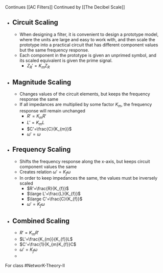 Continues [[AC Filters]]
Continued by [[The Decibel Scale]]
- ## Circuit Scaling
	- When designing a filter, it is convenient to design a prototype model, where the units are large and easy to work with, and then scale the prototype into a practical circuit that has different component values but the same frequency response.
	- Each component in the prototype is given an unprimed symbol, and its scaled equivalent is given the prime signal.
		- $Z_{R}' = K_{m}Z_{R}$
- ## Magnitude Scaling
	- Changes values of the circuit elements, but keeps the frequency response the same
	- If all impedances are multiplied by some factor $K_{m}$, the frequency response will remain unchanged
		- $R'=K_{m}R'$
		- $L'=K_{m}L$
		- $C'=\frac{C}{K_{m}}$
		- $\omega'=\omega$
- ## Frequency Scaling
	- Shifts the frequency response along the x-axis, but keeps circuit component values the same
	- Creates relation $\omega'=K_{f}\omega$
	- In order to keep impedances the same, the values must be inversely scaled
		- $R'=\frac{R}{K_{f}}$
		- $\large L'=\frac{L}{K_{f}}$
		- $\large C'=\frac{C}{K_{f}}$
		- $\omega'=K_{f}\omega$
- ## Combined Scaling
	- $R'=K_{m}R'$
	- $L'=\frac{K_{m}}{K_{f}}L$
	- $C'=\frac{1}{K_{m}K_{f}}C$
	- $\omega'=K_{f}\omega$
	- 

For class #NetworK-Theory-II 